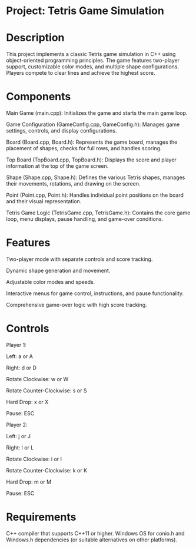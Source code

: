 # Project: Tetris Game Simulation

# Description
This project implements a classic Tetris game simulation in C++ using object-oriented programming principles. The game features two-player support, customizable color modes, and multiple shape configurations. Players compete to clear lines and achieve the highest score.

# Components

Main Game (main.cpp): Initializes the game and starts the main game loop.

Game Configuration (GameConfig.cpp, GameConfig.h): Manages game settings, controls, and display configurations.

Board (Board.cpp, Board.h): Represents the game board, manages the placement of shapes, checks for full rows, and handles scoring.

Top Board (TopBoard.cpp, TopBoard.h): Displays the score and player information at the top of the game screen.

Shape (Shape.cpp, Shape.h): Defines the various Tetris shapes, manages their movements, rotations, and drawing on the screen.

Point (Point.cpp, Point.h): Handles individual point positions on the board and their visual representation.

Tetris Game Logic (TetrisGame.cpp, TetrisGame.h): Contains the core game loop, menu displays, pause handling, and game-over conditions.

# Features

Two-player mode with separate controls and score tracking.

Dynamic shape generation and movement.

Adjustable color modes and speeds.

Interactive menus for game control, instructions, and pause functionality.

Comprehensive game-over logic with high score tracking.


# Controls

Player 1:

Left: a or A

Right: d or D

Rotate Clockwise: w or W

Rotate Counter-Clockwise: s or S

Hard Drop: x or X

Pause: ESC

Player 2:

Left: j or J

Right: l or L

Rotate Clockwise: i or I

Rotate Counter-Clockwise: k or K

Hard Drop: m or M

Pause: ESC

# Requirements
C++ compiler that supports C++11 or higher.
Windows OS for conio.h and Windows.h dependencies (or suitable alternatives on other platforms).
